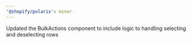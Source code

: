 ```yaml
---
'@shopify/polaris': minor
---
```


Updated the BulkActions component to include logic to handling selecting and deselecting rows
